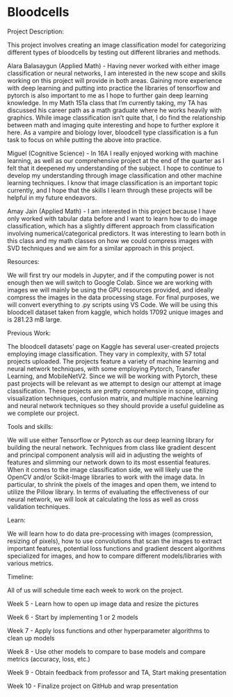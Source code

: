 # Bloodcells

Project Description:

This project involves creating an image classification model for categorizing different types of bloodcells by testing out different libraries and methods.

Alara Balasaygun (Applied Math) - Having never worked with either image classification or neural networks, I am interested in the new scope and skills working on this project will provide in both areas. Gaining more experience with deep learning and putting into practice the libraries of tensorflow and pytorch is also important to me as I hope to further gain deep learning knowledge. In my Math 151a class that I’m currently taking, my TA has discussed his career path as a math graduate where he works heavily with graphics. While image classification isn’t quite that, I do find the relationship between math and imaging quite interesting and hope to further explore it here. As a vampire and biology lover, bloodcell type classification is a fun task to focus on while putting the above into practice.

Miguel (Cognitive Science) - In 16A I really enjoyed working with machine learning, as well as our comprehensive project at the end of the quarter as I felt that it deepened my understanding of the subject. I hope to continue to develop my understanding through image classification and other machine learning techniques. I know that image classification is an important topic currently, and I hope that the skills I learn through these projects will be helpful in my future endeavors. 

Amay Jain (Applied Math) - I am interested in this project because I have only worked with tabular data before and I want to learn how to do image classification, which has a slightly different approach from classification involving numerical/categorical predictors. It was interesting to learn both in this class and my math classes on how we could compress images with SVD techniques and we aim for a similar approach in this project.

Resources:

We will first try our models in Jupyter, and if the computing power is not enough then we will switch to Google Colab. Since we are working with images we will mainly be using the GPU resources provided, and ideally compress the images in the data processing stage. For final purposes, we will convert everything to .py scripts using VS Code. We will be using this bloodcell dataset taken from kaggle, which holds 17092 unique images and is 281.23 mB large. 


Previous Work: 

The bloodcell datasets’ page on Kaggle has several user-created projects employing image classification. They vary in complexity, with 57 total projects uploaded. The projects feature a variety of machine learning and neural network techniques, with some employing Pytorch, Transfer Learning, and MobileNetV2. Since we will be working with Pytorch, these past projects will be relevant as we attempt to design our attempt at image classification. These projects are pretty comprehensive in scope, utilizing visualization techniques, confusion matrix, and multiple machine learning and neural network techniques so they should provide a useful guideline as we complete our project.

Tools and skills:

We will use either Tensorflow or Pytorch as our deep learning library for building the neural network. Techniques from class like gradient descent and principal component analysis will aid in adjusting the weights of features and slimming our network down to its most essential features. When it comes to the image classification side, we will likely use the OpenCV and/or Scikit-Image libraries to work with the image data. In particular, to shrink the pixels of the images and open them, we intend to utilize the Pillow library. In terms of evaluating the effectiveness of our neural network, we will look at calculating the loss as well as cross validation techniques.

Learn:

We will learn how to do data pre-processing with images (compression, resizing of pixels), how to use convolutions that scan the images to extract important features, potential loss functions and gradient descent algorithms specialized for images, and how to compare different models/libraries with various metrics.










Timeline:

All of us will schedule time each week to work on the project.

Week 5 - Learn how to open up image data and resize the pictures

Week 6 - Start by implementing 1 or 2 models

Week 7 - Apply loss functions and other hyperparameter algorithms to clean up models

Week 8 - Use other models to compare to base models and compare metrics (accuracy, loss, etc.)

Week 9 - Obtain feedback from professor and TA, Start making presentation

Week 10 - Finalize project on GitHub and wrap presentation 





